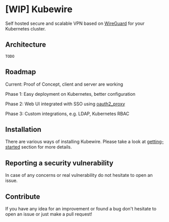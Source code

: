 # [WIP] Kubewire

Self hosted secure and scalable VPN based on [WireGuard](https://www.wireguard.com) for your Kubernetes cluster.

## Architecture

    TODO

## Roadmap

Current: Proof of Concept, client and server are working

Phase 1: Easy deployment on Kubernetes, better configuration 

Phase 2: Web UI integrated with SSO using [oauth2_proxy](https://github.com/bitly/oauth2_proxy)

Phase 3: Custom integrations, e.g. LDAP, Kubernetes RBAC

## Installation 

There are various ways of installing Kubewire.
Please take a look at [getting-started](getting-started.md) section for more details.

## Reporting a security vulnerability

In case of any concerns or real vulnerability do not hesitate to open an issue.

## Contribute

If you have any idea for an improvement or found a bug don't hesitate to open an issue or just make a pull request!




